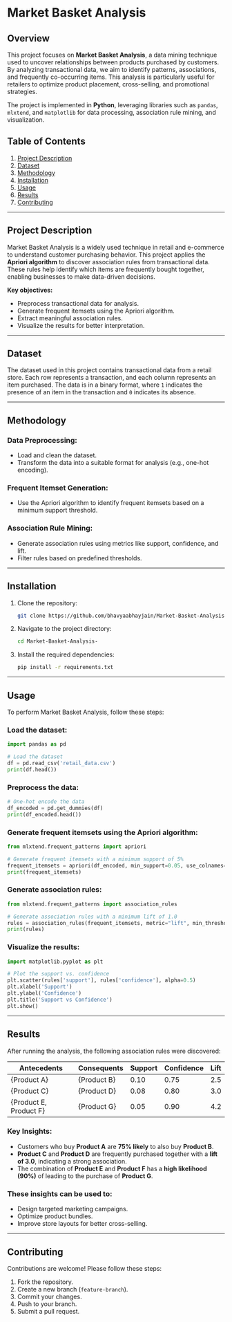 # Market Basket Analysis

## Overview
This project focuses on **Market Basket Analysis**, a data mining technique used to uncover relationships between products purchased by customers. By analyzing transactional data, we aim to identify patterns, associations, and frequently co-occurring items. This analysis is particularly useful for retailers to optimize product placement, cross-selling, and promotional strategies.

The project is implemented in **Python**, leveraging libraries such as `pandas`, `mlxtend`, and `matplotlib` for data processing, association rule mining, and visualization.

## Table of Contents
1. [Project Description](#project-description)
2. [Dataset](#dataset)
3. [Methodology](#methodology)
4. [Installation](#installation)
5. [Usage](#usage)
6. [Results](#results)
7. [Contributing](#contributing)

---

## Project Description
Market Basket Analysis is a widely used technique in retail and e-commerce to understand customer purchasing behavior. This project applies the **Apriori algorithm** to discover association rules from transactional data. These rules help identify which items are frequently bought together, enabling businesses to make data-driven decisions.

**Key objectives:**
- Preprocess transactional data for analysis.
- Generate frequent itemsets using the Apriori algorithm.
- Extract meaningful association rules.
- Visualize the results for better interpretation.

---

## Dataset
The dataset used in this project contains transactional data from a retail store. Each row represents a transaction, and each column represents an item purchased. The data is in a binary format, where `1` indicates the presence of an item in the transaction and `0` indicates its absence.

---

## Methodology
### Data Preprocessing:
- Load and clean the dataset.
- Transform the data into a suitable format for analysis (e.g., one-hot encoding).

### Frequent Itemset Generation:
- Use the Apriori algorithm to identify frequent itemsets based on a minimum support threshold.

### Association Rule Mining:
- Generate association rules using metrics like support, confidence, and lift.
- Filter rules based on predefined thresholds.

---

## Installation
1. Clone the repository:
   ```bash
   git clone https://github.com/bhavyaabhayjain/Market-Basket-Analysis-.git
   ```
2. Navigate to the project directory:
   ```bash
   cd Market-Basket-Analysis-
   ```
3. Install the required dependencies:
   ```bash
   pip install -r requirements.txt
   ```

---

## Usage
To perform Market Basket Analysis, follow these steps:

### Load the dataset:
```python
import pandas as pd

# Load the dataset
df = pd.read_csv('retail_data.csv')
print(df.head())
```

### Preprocess the data:
```python
# One-hot encode the data
df_encoded = pd.get_dummies(df)
print(df_encoded.head())
```

### Generate frequent itemsets using the Apriori algorithm:
```python
from mlxtend.frequent_patterns import apriori

# Generate frequent itemsets with a minimum support of 5%
frequent_itemsets = apriori(df_encoded, min_support=0.05, use_colnames=True)
print(frequent_itemsets)
```

### Generate association rules:
```python
from mlxtend.frequent_patterns import association_rules

# Generate association rules with a minimum lift of 1.0
rules = association_rules(frequent_itemsets, metric="lift", min_threshold=1.0)
print(rules)
```

### Visualize the results:
```python
import matplotlib.pyplot as plt

# Plot the support vs. confidence
plt.scatter(rules['support'], rules['confidence'], alpha=0.5)
plt.xlabel('Support')
plt.ylabel('Confidence')
plt.title('Support vs Confidence')
plt.show()
```

---

## Results
After running the analysis, the following association rules were discovered:

| Antecedents | Consequents | Support | Confidence | Lift |
|------------|------------|---------|------------|------|
| {Product A} | {Product B} | 0.10 | 0.75 | 2.5 |
| {Product C} | {Product D} | 0.08 | 0.80 | 3.0 |
| {Product E, Product F} | {Product G} | 0.05 | 0.90 | 4.2 |

### Key Insights:
- Customers who buy **Product A** are **75% likely** to also buy **Product B**.
- **Product C** and **Product D** are frequently purchased together with a **lift of 3.0**, indicating a strong association.
- The combination of **Product E** and **Product F** has a **high likelihood (90%)** of leading to the purchase of **Product G**.

### These insights can be used to:
- Design targeted marketing campaigns.
- Optimize product bundles.
- Improve store layouts for better cross-selling.

---

## Contributing
Contributions are welcome! Please follow these steps:
1. Fork the repository.
2. Create a new branch (`feature-branch`).
3. Commit your changes.
4. Push to your branch.
5. Submit a pull request.


